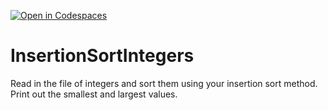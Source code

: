 [![Open in Codespaces](https://classroom.github.com/assets/launch-codespace-2972f46106e565e64193e422d61a12cf1da4916b45550586e14ef0a7c637dd04.svg)](https://classroom.github.com/open-in-codespaces?assignment_repo_id=15666930)
# InsertionSortIntegers
Read in the file of integers and sort them using your insertion sort method. Print out the smallest and largest values.
